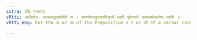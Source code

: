```yaml
---
sutra: एङि पररूपम्
vRtti: आदित्येव, उपसर्गाद्धाताविति च । अवर्णान्तादुपसर्गादेङादौ धातौ पूर्वपरयोः पररूपमेकादेशो भवति ॥
vRtti_eng: For the अ or आ of the Preposition + ए or ओ of a verbal root, the second vowel is the single substitute.

---
```

